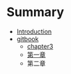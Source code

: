 # Summary

* [Introduction](README.md)
* [gitbook](gitbook/SUMMARY.md)
   * [chapter3](gitbook/chapter3.md)
   * [第一章](gitbook/chapter1.md)
   * 第二章

